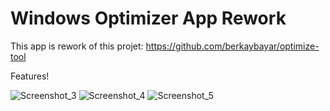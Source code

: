 # Windows Optimizer App Rework
This app is rework of this projet: https://github.com/berkaybayar/optimize-tool

Features!

![Screenshot_3](https://user-images.githubusercontent.com/77205615/113425257-3d910580-93da-11eb-943f-c4e0a3d5b59c.jpg)
![Screenshot_4](https://user-images.githubusercontent.com/77205615/113425266-3ec23280-93da-11eb-8f18-e5c5c016ad47.jpg)
![Screenshot_5](https://user-images.githubusercontent.com/77205615/113425243-3669f780-93da-11eb-90ae-5f3ef9af766e.jpg)
